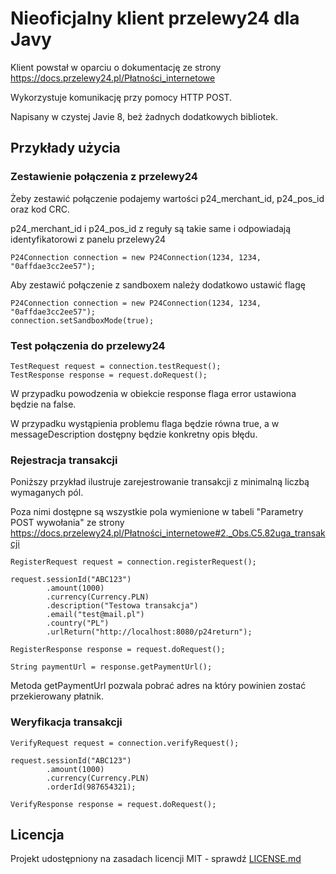 # Nieoficjalny klient przelewy24 dla Javy

Klient powstał w oparciu o dokumentację ze strony https://docs.przelewy24.pl/Płatności_internetowe

Wykorzystuje komunikację przy pomocy HTTP POST.

Napisany w czystej Javie 8, beż żadnych dodatkowych bibliotek.

## Przykłady użycia

### Zestawienie połączenia z przelewy24

Żeby zestawić połączenie podajemy wartości p24_merchant_id, p24_pos_id oraz kod CRC.

p24_merchant_id i p24_pos_id z reguły są takie same i odpowiadają identyfikatorowi z panelu przelewy24


```
P24Connection connection = new P24Connection(1234, 1234, "0affdae3cc2ee57");
```

Aby zestawić połączenie z sandboxem należy dodatkowo ustawić flagę

```
P24Connection connection = new P24Connection(1234, 1234, "0affdae3cc2ee57");
connection.setSandboxMode(true);
```

### Test połączenia do przelewy24

```
TestRequest request = connection.testRequest();
TestResponse response = request.doRequest();
```

W przypadku powodzenia w obiekcie response flaga error ustawiona będzie na false.

W przypadku wystąpienia problemu flaga będzie równa true, a w messageDescription dostępny będzie konkretny opis błędu.

### Rejestracja transakcji

Poniższy przykład ilustruje zarejestrowanie transakcji z minimalną liczbą wymaganych pól.

Poza nimi dostępne są wszystkie pola wymienione w tabeli "Parametry POST wywołania" ze strony https://docs.przelewy24.pl/Płatności_internetowe#2._Obs.C5.82uga_transakcji

```
RegisterRequest request = connection.registerRequest();

request.sessionId("ABC123")
        .amount(1000)
        .currency(Currency.PLN)
        .description("Testowa transakcja")
        .email("test@mail.pl")
        .country("PL")
        .urlReturn("http://localhost:8080/p24return");

RegisterResponse response = request.doRequest();

String paymentUrl = response.getPaymentUrl();
```

Metoda getPaymentUrl pozwala pobrać adres na który powinien zostać przekierowany płatnik.

### Weryfikacja transakcji

```
VerifyRequest request = connection.verifyRequest();

request.sessionId("ABC123")
        .amount(1000)
        .currency(Currency.PLN)
        .orderId(987654321);

VerifyResponse response = request.doRequest();
```

## Licencja

Projekt udostępniony na zasadach licencji MIT - sprawdź [LICENSE.md](LICENSE.md)